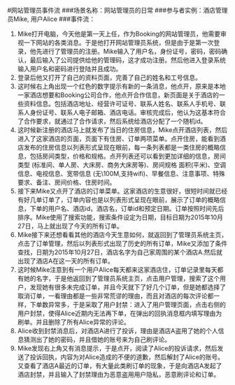 #网站管理员事件流
###场景名称：网站管理员的日常
###参与者实例：酒店管理员Mike, 用户Alice
###事件流：
1.	Mike打开电脑，今天他是第一天上任，作为Booking的网站管理员，他需要审视一下网站的各类消息。于是他打开网站管理员系统，但是由于是第一次登录，他先进行了管理员的注册。Mike输入了用户名，身份证号，密码，密码确认，最后输入了公司提供给他的管理码，这才成功注册。然后他进入登录系统输入用户名和密码进行登陆并且成功。
2.	登录后他又打开了自己的资料页面，完善了自己的姓名和工号信息。
3.	这时候右上角出现一个红色的数字提示有新的一条消息，他点开，原来是本地一家酒店想要和Booking公司合作，他点开合作信息，新页面是关于酒店的一些资料信息。包括酒店地址、经营许可证号、联系人姓名、联系人手机号、联系人身份证号、联系人电子邮箱、酒店电话。审核完成后，他认为这基本符合了合作要求，就通过了合作请求，然后系统给酒店分配了一个随机id。
4.	这时候新注册的酒店马上就发布了当日的住房信息，Mike点开酒店列表，然后进入了这家酒店的页面，页面下有住房、订单两项菜单。点开住房，能看到酒店发布的住房信息以列表形式呈现在眼前，每一条列表都是一类住房的概略信息，包括房间类型，价格和规格。点开列表还可以看到更加详细的信息，房间类型 (标准间、单人房、大床房、商务大床房等)、房间规格 面积(平米)、空调信息、电视信息、宽带信息 (无\100M,支持wifi)、早餐信息、注意事项、特殊要求、备注、房间价格、住房时间。
5.	接下来Mike又点开了酒店的订单菜单。这家酒店的生意很好，很短时间就已经有好几单订单了，订单内容也是以列表形式呈现在眼前，展示了订单的概略信息，下单的用户名、酒店id，酒店名，订单id和预定日期。订单按照时间先后排序。Mike使用了搜索功能，搜索条件设定为日期，目标日期为2015年10月27日，马上就出现了今天的所有订单。
6.	Mike接下来还想看看其他的酒店今天生意如何，就返回到了管理员系统主页，点击了订单管理，然后以列表形式出现了历史的所有订单，Mike又添加了条件查找，日期为2015年10月27日，酒店名字为自己家周围的某个酒店A.然后就出现了酒店A在这一天的所有订单。
7.	这时候Mike注意到有一个用户Alice每天都来这家酒店住，订单记录里每天都有她的名字，于是他返回到了管理员系统主页，点击用户管理，搜索了这个用户，发现她有很多未完成订单，并且今天就下了好几个订单，但是她都选择了取消订单，一看理由都是一些非常荒谬的理由，而且对酒店的每次评论都一样，下单数异常多，于是采取了用户封禁：进入了用户管理页面，点击右侧的用户封禁，使得Alice近期内无法再下单，在弹出的回执消息框内填写理由为刷单。并且删除了所有Alice异常的评论。
8.	Alice收到封禁消息后，对酒店A进行了投诉，理由是酒店A盗用了她的个人信息猜测出了她的密码，并且借她的账号来为自己刷评论。
9.	Mike发现右上角又有消息提示，于是点开，阅读了Alice的投诉请求，然后发送了投诉回执，内容为对Alice造成的不便的道歉，然后解封了Alice的账号。又查看了酒店A最近的订单，有大量此类刷订单的现象，于是向酒店A发起了酒店封禁，并且输入了封禁理由为恶意盗用用户隐私，恶意刷评论和订单。
